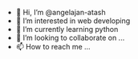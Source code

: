 - 👋 Hi, I’m @angelajan-atash
- 👀 I’m interested in web developing
- 🌱 I’m currently learning python
- 💞️ I’m looking to collaborate on ...
- 📫 How to reach me ...

<!---
angelajan-atash/angelajan-atash is a ✨ special ✨ repository because its `README.md` (this file) appears on your GitHub profile.
You can click the Preview link to take a look at your changes.
--->
